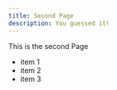 ```yaml
---
title: Second Page
description: You guessed it!
---
```


This is the second Page


- item 1
- item 2
- item 3